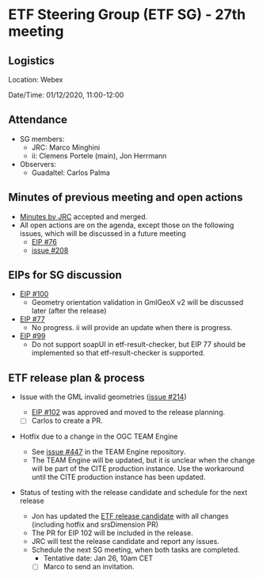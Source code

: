 # ETF Steering Group (ETF SG) - 27th meeting

## Logistics

Location: Webex

Date/Time: 01/12/2020, 11:00-12:00

## Attendance

- SG members:
  - JRC: Marco Minghini
  - ii: Clemens Portele (main), Jon Herrmann
- Observers:
  - Guadaltel: Carlos Palma

## Minutes of previous meeting and open actions

- [Minutes by JRC](https://github.com/etf-validator/governance/blob/master/Meetings/SG/20201201.md) accepted and merged.
- All open actions are on the agenda, except those on the following issues, which will be discussed in a future meeting
  - [EIP #76](https://github.com/etf-validator/governance/issues/76)
  - [issue #208](https://github.com/etf-validator/etf-webapp/issues/208)


## EIPs for SG discussion

- [EIP #100](https://github.com/etf-validator/governance/issues/100)
  - Geometry orientation validation in GmlGeoX v2 will be discussed later (after the release)
- [EIP #77](https://github.com/etf-validator/governance/issues/77)
  - No progress. ii will provide an update when there is progress.
- [EIP #99](https://github.com/etf-validator/governance/issues/99)
  - Do not support soapUI in etf-result-checker, but EIP 77 should be implemented so that etf-result-checker is supported.

## ETF release plan & process

- Issue with the GML invalid geometries ([issue #214](https://github.com/etf-validator/etf-webapp/issues/214))
  - [EIP #102](https://github.com/etf-validator/governance/issues/102) was approved and moved to the release planning.
  - [ ] Carlos to create a PR.

- Hotfix due to a change in the OGC TEAM Engine
  - See [issue #447](https://github.com/opengeospatial/teamengine/issues/447) in the TEAM Engine repository. 
  - The TEAM Engine will be updated, but it is unclear when the change will be part of the CITE production instance. Use the workaround until the CITE production instance has been updated.
  
- Status of testing with the release candidate and schedule for the next release
  - Jon has updated the [ETF release candidate](https://tc-2-1.etf.interactive-instruments.de/etf-webapp/#executable-test-suites) with all changes (including hotfix and srsDimension PR)
  - The PR for EIP 102 will be included in the release.
  - JRC will test the release candidate and report any issues.
  - Schedule the next SG meeting, when both tasks are completed.
    - Tentative date: Jan 26, 10am CET
    - [ ] Marco to send an invitation.
